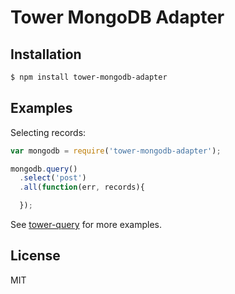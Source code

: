 # Tower MongoDB Adapter

## Installation

```bash
$ npm install tower-mongodb-adapter
```

## Examples

Selecting records:

```js
var mongodb = require('tower-mongodb-adapter');

mongodb.query()
  .select('post')
  .all(function(err, records){

  });
```

See [tower-query](https://github.com/tower/query) for more examples.

## License

MIT